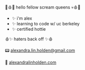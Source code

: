 🦇🩸💀 hello fellow scream queens 💀🩸🦇
- ✨ i'm alex
- ✨ learning to code w/ uc berkeley
- ✨ certified hottie

🩸✨ haters back off ✨🩸


📟 alexandra.lin.holden@gmail.com <br></br>
🔪 <a href="alexandralinholden.com">alexandralinholden.com</a>

<!---
descardi-b/descardi-b is a ✨ special ✨ repository because its `README.md` (this file) appears on your GitHub profile.
You can click the Preview link to take a look at your changes.
--->
